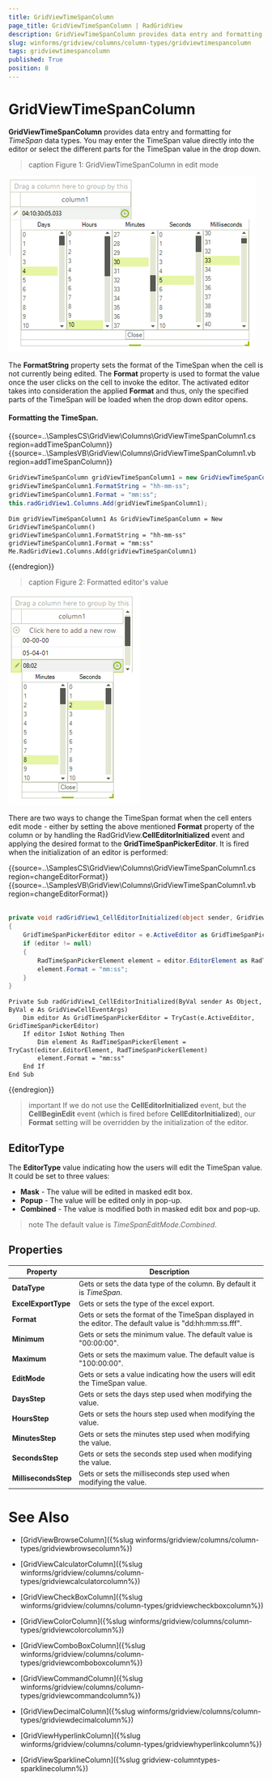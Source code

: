 ```yaml
---
title: GridViewTimeSpanColumn
page_title: GridViewTimeSpanColumn | RadGridView
description: GridViewTimeSpanColumn provides data entry and formatting for TimeSpan data types.
slug: winforms/gridview/columns/column-types/gridviewtimespancolumn
tags: gridviewtimespancolumn
published: True
position: 8 
---
```


# GridViewTimeSpanColumn

**GridViewTimeSpanColumn** provides data entry and formatting for *TimeSpan* data types. You may enter the TimeSpan value directly into the editor or select the different parts for the TimeSpan value in the drop down. 

>caption Figure 1: GridViewTimeSpanColumn in edit mode

![gridview-columns-gridviewtimespancolumn 001](images/gridview-columns-gridviewtimespancolumn001.png)

The __FormatString__ property sets the format of the TimeSpan when the cell is not currently being edited. The **Format** property is used to format the value once the user clicks on the cell to invoke the editor. The activated editor takes into consideration the applied **Format** and thus, only the specified parts of the TimeSpan will be loaded when the drop down editor opens.

#### Formatting the TimeSpan.

{{source=..\SamplesCS\GridView\Columns\GridViewTimeSpanColumn1.cs region=addTimeSpanColumn}} 
{{source=..\SamplesVB\GridView\Columns\GridViewTimeSpanColumn1.vb region=addTimeSpanColumn}} 

````C#
GridViewTimeSpanColumn gridViewTimeSpanColumn1 = new GridViewTimeSpanColumn();
gridViewTimeSpanColumn1.FormatString = "hh-mm-ss";
gridViewTimeSpanColumn1.Format = "mm:ss";
this.radGridView1.Columns.Add(gridViewTimeSpanColumn1);

````
````VB.NET
Dim gridViewTimeSpanColumn1 As GridViewTimeSpanColumn = New GridViewTimeSpanColumn()
gridViewTimeSpanColumn1.FormatString = "hh-mm-ss"
gridViewTimeSpanColumn1.Format = "mm:ss"
Me.RadGridView1.Columns.Add(gridViewTimeSpanColumn1)

````

{{endregion}} 

>caption Figure 2: Formatted editor's value

![gridview-columns-gridviewtimespancolumn 002](images/gridview-columns-gridviewtimespancolumn002.png)

There are two ways to change the TimeSpan format when the cell enters edit mode - either by setting the above mentioned **Format** property of the column or by handling the RadGridView.**CellEditorInitialized** event and applying the desired format to the **GridTimeSpanPickerEditor**. It is fired when the initialization of an editor is performed:  

{{source=..\SamplesCS\GridView\Columns\GridViewTimeSpanColumn1.cs region=changeEditorFormat}} 
{{source=..\SamplesVB\GridView\Columns\GridViewTimeSpanColumn1.vb region=changeEditorFormat}} 

````C#
        
private void radGridView1_CellEditorInitialized(object sender, GridViewCellEventArgs e)
{
    GridTimeSpanPickerEditor editor = e.ActiveEditor as GridTimeSpanPickerEditor;
    if (editor != null)
    {
        RadTimeSpanPickerElement element = editor.EditorElement as RadTimeSpanPickerElement;
        element.Format = "mm:ss";
    }
}

````
````VB.NET
Private Sub radGridView1_CellEditorInitialized(ByVal sender As Object, ByVal e As GridViewCellEventArgs)
    Dim editor As GridTimeSpanPickerEditor = TryCast(e.ActiveEditor, GridTimeSpanPickerEditor)
    If editor IsNot Nothing Then
        Dim element As RadTimeSpanPickerElement = TryCast(editor.EditorElement, RadTimeSpanPickerElement)
        element.Format = "mm:ss"
    End If
End Sub

````

{{endregion}} 

>important If we do not use the **CellEditorInitialized** event, but the **CellBeginEdit** event (which is fired before **CellEditorInitialized**), our **Format** setting will be overridden by the initialization of the editor. 

## EditorType

The **EditorType** value indicating how the users will edit the TimeSpan value. It could be set to three values:       

* **Mask** - The value will be edited in masked edit box.
* **Popup** - The value will be edited only in pop-up.
* **Combined** - The value is modified both in masked edit box and pop-up.

>note The default value is *TimeSpanEditMode.Combined*.

## Properties

|Property|Description|
|----|----|
|**DataType**|Gets or sets the data type of the column. By default it is *TimeSpan*.|
|**ExcelExportType**|Gets or sets the type of the excel export.|
|**Format**|Gets or sets the format of the TimeSpan displayed in the editor. The default value is "dd:hh:mm:ss.fff".|
|**Minimum**|Gets or sets the minimum value. The default value is "00:00:00".|
|**Maximum**|Gets or sets the maximum value. The default value is "100:00:00".|
|**EditMode**|Gets or sets a value indicating how the users will edit the TimeSpan value.|
|**DaysStep**|Gets or sets the days step used when modifying the value.|
|**HoursStep**|Gets or sets the hours step used when modifying the value.|
|**MinutesStep**|Gets or sets the minutes step used when modifying the value.|
|**SecondsStep**|Gets or sets the seconds step used when modifying the value.|
|**MillisecondsStep**|Gets or sets the milliseconds step used when modifying the value.|
            
# See Also
* [GridViewBrowseColumn]({%slug winforms/gridview/columns/column-types/gridviewbrowsecolumn%})

* [GridViewCalculatorColumn]({%slug winforms/gridview/columns/column-types/gridviewcalculatorcolumn%})

* [GridViewCheckBoxColumn]({%slug winforms/gridview/columns/column-types/gridviewcheckboxcolumn%})

* [GridViewColorColumn]({%slug winforms/gridview/columns/column-types/gridviewcolorcolumn%})

* [GridViewComboBoxColumn]({%slug winforms/gridview/columns/column-types/gridviewcomboboxcolumn%})

* [GridViewCommandColumn]({%slug winforms/gridview/columns/column-types/gridviewcommandcolumn%})

* [GridViewDecimalColumn]({%slug winforms/gridview/columns/column-types/gridviewdecimalcolumn%})

* [GridViewHyperlinkColumn]({%slug winforms/gridview/columns/column-types/gridviewhyperlinkcolumn%})

* [GridViewSparklineColumn]({%slug gridview-columntypes-sparklinecolumn%})


